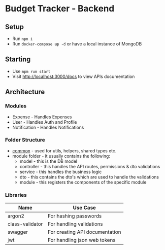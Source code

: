 # Budget Tracker - Backend

## Setup

* Run `npm i`
* Run `docker-compose up -d` or have a local instance of MongoDB

## Starting

* Use `npm run start`
* Visit <http://localhost:3000/docs> to view APIs documentation

## Architecture

### Modules

* Expense - Handles Expenses
* User - Handles Auth and Profile
* Notification - Handles Notifications

### Folder Structure

* [common](src/common) - used for utils, helpers, shared types etc.
* module folder - it usually contains the following:
  * model - this is the DB model
  * controller - this handles the API routes, permissions & dto validations
  * service - this handles the business logic
  * dto - this contains the dto's which are used to handle the validations
  * module - this registers the components of the specific module

### Libraries

| Name            | Use Case                       |
| --------------- | ------------------------------ |
| argon2          | For hashing passwords          |
| class-validator | For handling validations       |
| swagger         | For creating API documentation |
| jwt             | For handling json web tokens   |
